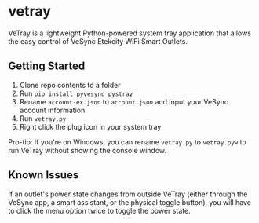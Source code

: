 # vetray
VeTray is a lightweight Python-powered system tray application that allows the easy control of VeSync Etekcity WiFi Smart Outlets. 

## Getting Started
1. Clone repo contents to a folder
2. Run `pip install pyvesync pystray`
3. Rename `account-ex.json` to `account.json` and input your VeSync account information
4. Run `vetray.py`
5. Right click the plug icon in your system tray

Pro-tip: If you're on Windows, you can rename `vetray.py` to `vetray.pyw` to run VeTray without showing the console window.

## Known Issues
If an outlet's power state changes from outside VeTray (either through the VeSync app, a smart assistant, or the physical toggle button), you will have to click the menu option twice to toggle the power state.
